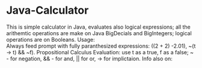 # Java-Calculator
This is simple calculator in Java, evaluates also logical expressions; all the arithemtic operations are make on Java BigDecials and BigIntegers; logical operations are on Booleans. Usage:    
Always feed prompt with fully paranthesized expressions: ((2 + 2) -2.01), ~(t -> t) && ~f).
Propositional Calculus Evaluation: use t as a true, f as a false; 
~ - for negation, && - for and, || for or, -> for implictaion.
Info also on: 
